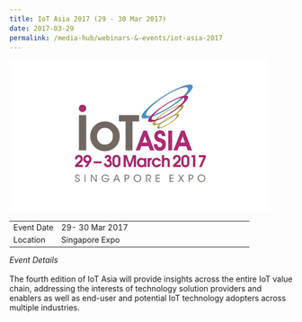 ```yaml
---
title: IoT Asia 2017 (29 - 30 Mar 2017)
date: 2017-03-29
permalink: /media-hub/webinars-&-events/iot-asia-2017
---
```

![IoT Asia 2017](/images/media-hub/events/till-2020/iot-asia-2017.png)

<table style="width:100%">
  <tr>
    <td style="width:20%">Event Date</td>	
    <td style="width:80%">29- 30 Mar 2017</td>	
  </tr>
  <tr>
	<td>Location</td>
	<td>Singapore Expo</td>	
  </tr>
</table>

*Event Details*<br>		
The fourth edition of IoT Asia will provide insights across the entire IoT value chain, addressing the interests of technology solution providers and enablers as well as end-user and potential IoT technology adopters across multiple industries.
